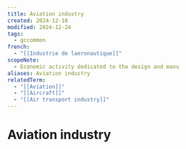 ```yaml
---
title: Aviation industry
created: 2024-12-18
modified: 2024-12-24
tags:
  - gccommon
french:
  - "[[Industrie de laeronautique]]"
scopeNote:
  - Economic activity dedicated to the design and manu
aliases: Aviation industry
relatedTerm:
  - "[[Aviation]]"
  - "[[Aircraft]]"
  - "[[Air transport industry]]"
---
```

# Aviation industry
